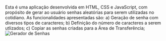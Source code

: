 Esta é uma aplicação desenvolvida em HTML, CSS e JavaScript, com propósito de gerar ao usuário senhas aleatórias para serem utilizadas no cotidiano.
As funcionalidades apresentadas são:
a) Geração de senha com diversos tipos de caracteres;
b) Definição do número de caracteres a serem utlizados;
c) Copiar as senhas criadas para a Área de Transferência;
![Gerador de Senhas](https://github.com/VitorR-Soares/geradorSenhas/assets/160509234/7c23c674-2e77-4ef8-ab0b-65ce9c8c9d0b)
